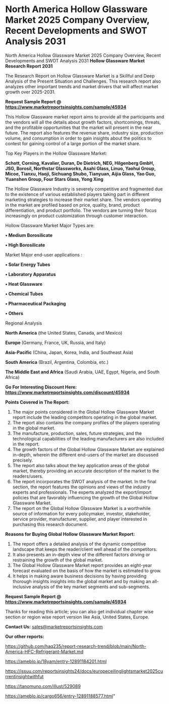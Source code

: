 # North America Hollow Glassware Market 2025 Company Overview, Recent Developments and SWOT Analysis 2031
North America Hollow Glassware Market 2025 Company Overview, Recent Developments and SWOT Analysis 2031
<strong>Hollow Glassware Market Research Report 2031</strong>

The Research Report on Hollow Glassware Market is a Skillful and Deep Analysis of the Present Situation and Challenges. This research report also analyzes other important trends and market drivers that will affect market growth over 2025-2031.

<strong>Request Sample Report @ <a href=https://www.marketreportsinsights.com/sample/45934>https://www.marketreportsinsights.com/sample/45934</a></strong>

This Hollow Glassware market report aims to provide all the participants and the vendors will all the details about growth factors, shortcomings, threats, and the profitable opportunities that the market will present in the near future. The report also features the revenue share, industry size, production volume, and consumption in order to gain insights about the politics to contest for gaining control of a large portion of the market share.

Top Key Players in the Hollow Glassware Market:

<strong>Schott, Corning, Kavalier, Duran, De Dietrich, NEG, Hilgenberg GmbH, JSG, Borosil, Northstar Glassworks, Asahi Glass, Linuo, Yaohui Group, Micoe, Tianxu, Haoji, Sichuang Shubo, Tianyuan, Aijia Glass, Yao Guo, Yuanshen Group, Four Stars Glass, Yong Xing</strong>

The Hollow Glassware Industry is severely competitive and fragmented due to the existence of various established players taking part in different marketing strategies to increase their market share. The vendors operating in the market are profiled based on price, quality, brand, product differentiation, and product portfolio. The vendors are turning their focus increasingly on product customization through customer interaction.

Hollow Glassware Market Major Types are:

<strong>•  Medium Borosilicate

•  High Borosilicate</strong>

Market Major end-user applications :

<strong>•  Solar Energy Tubes

•  Laboratory Apparatus

•  Heat Glassware

•  Chemical Tubes

•  Pharmaceutical Packaging

•  Others</strong>

Regional Analysis

</u><strong><b>North America</b></strong> (the United States, Canada, and Mexico)

<strong><b>Europe </b></strong>(Germany, France, UK, Russia, and Italy)

<strong><b>Asia-Pacific</b></strong> (China, Japan, Korea, India, and Southeast Asia)

<strong><b>South America</b></strong> (Brazil, Argentina, Colombia, etc.)

<strong><b>The Middle East and Africa</b></strong> (Saudi Arabia, UAE, Egypt, Nigeria, and South Africa)

<strong>Go For Interesting Discount Here: <a href=https://www.marketreportsinsights.com/discount/45934>https://www.marketreportsinsights.com/discount/45934</a></strong>

<strong>Points Covered in The Report:</strong>
<ol>
  <li>The major points considered in the Global Hollow Glassware Market report include the leading competitors operating in the global market.</li>
  <li>The report also contains the company profiles of the players operating in the global market.</li>
  <li>The manufacture, production, sales, future strategies, and the technological capabilities of the leading manufacturers are also included in the report.</li>
  <li>The growth factors of the Global Hollow Glassware Market are explained in-depth, wherein the different end-users of the market are discussed precisely.</li>
  <li>The report also talks about the key application areas of the global market, thereby providing an accurate description of the market to the readers/users.</li>
  <li>The report incorporates the SWOT analysis of the market. In the final section, the report features the opinions and views of the industry experts and professionals. The experts analyzed the export/import policies that are favorably influencing the growth of the Global Hollow Glassware Market.</li>
  <li>The report on the Global Hollow Glassware Market is a worthwhile source of information for every policymaker, investor, stakeholder, service provider, manufacturer, supplier, and player interested in purchasing this research document.</li>
</ol>
<strong>Reasons for Buying Global Hollow Glassware Market Report:</strong>

<ol>
  <li>The report offers a detailed analysis of the dynamic competitive landscape that keeps the reader/client well ahead of the competitors.</li>
  <li>It also presents an in-depth view of the different factors driving or restraining the growth of the global market.</li>
  <li>The Global Hollow Glassware Market report provides an eight-year forecast evaluated on the basis of how the market is estimated to grow.</li>
  <li>It helps in making aware business decisions by having providing thorough insights insights into the global market and by making an all-inclusive analysis of the key market segments and sub-segments.</li>
</ol>
<strong>Request Sample Report @ <a href=https://www.marketreportsinsights.com/sample/45934>https://www.marketreportsinsights.com/sample/45934</a></strong>


Thanks for reading this article; you can also get individual chapter wise section or region wise report version like Asia, United States, Europe.

<strong>Contact Us:</strong>
sales@marketreportsinsights.com

<strong>Our other reports:</strong>

<a href=https://github.com/haq235/report-research-trend/blob/main/North-America-HFC-Refrigerant-Market.md>https://github.com/haq235/report-research-trend/blob/main/North-America-HFC-Refrigerant-Market.md</a>

<a href=https://ameblo.jp/18yam/entry-12891184201.html>https://ameblo.jp/18yam/entry-12891184201.html</a>

<a href=https://issuu.com/reportsinsights24/docs/europeceilinglightsmarket2025currentinsightwithfut>https://issuu.com/reportsinsights24/docs/europeceilinglightsmarket2025currentinsightwithfut</a>

<a href=https://tanomuno.com/illust/529089>https://tanomuno.com/illust/529089</a>

<a href=https://ameblo.jp/cargo656/entry-12891188577.html>https://ameblo.jp/cargo656/entry-12891188577.html</a>"
